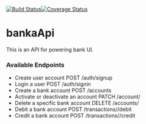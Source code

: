 [![Build Status](https://travis-ci.org/Wokoro/banka_api.svg?branch=develop)](https://travis-ci.org/Wokoro/banka_api)[![Coverage Status](https://coveralls.io/repos/github/Wokoro/banka_api/badge.svg?branch=develop)](https://coveralls.io/github/Wokoro/banka_api?branch=develop)
# bankaApi

This is an API for powering bank UI.

### Available Endpoints


* Create user account POST /auth/signup
* Login a user POST /auth/signin
* Create a bank account POST /accounts
* Activate or deactivate an account PATCH /account/<account-number>
* Delete a specific bank account DELETE /accounts/<account-number>
* Debit a bank account POST /transactions/<account-number>/debit
* Credit a bank account POST /transactions/<account-number>/credit
